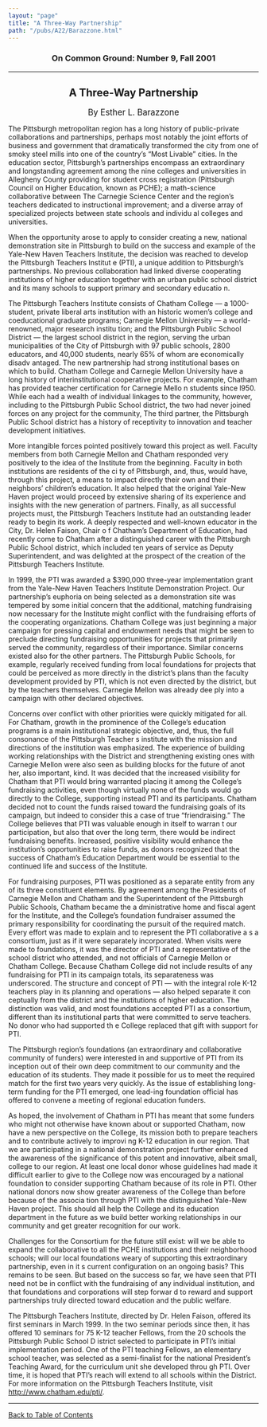 ```yaml
---
layout: "page"
title: "A Three-Way Partnership"
path: "/pubs/A22/Barazzone.html"
---
```

<main>
<h3 align="CENTER">On Common Ground: Number 9, Fall 2001</h3>
<hr/>
<h2 align="CENTER">A Three-Way Partnership</h2>
<p align="CENTER"><big>By Esther L. Barazzone</big></p>
<p>The Pittsburgh metropolitan region has a long history of public-private collaborations and partnerships, perhaps most notably the joint efforts of business and government that dramatically transformed the city from one of smoky steel mills into one of
the country’s “Most Livable” cities. In the education sector, Pittsburgh’s partnerships encompass an extraordinary and longstanding agreement among the nine colleges and universities in Allegheny County providing for student cross registration (Pittsburgh
Council on Higher Education, known as PCHE); a math-science collaborative between The Carnegie Science Center and the region’s teachers dedicated to instructional improvement; and a diverse array of specialized projects between state schools and individu
al colleges and universities.</p>
<p>When the opportunity arose to apply to consider creating a new, national demonstration site in Pittsburgh to build on the success and example of the Yale-New Haven Teachers Institute, the decision was reached to develop the Pittsburgh Teachers Institut
e (PTI), a unique addition to Pittsburgh’s partnerships. No previous collaboration had linked diverse cooperating institutions of higher education together with an urban public school district and its many schools to support primary and secondary educatio
n.
</p>
<p>The Pittsburgh Teachers Institute consists of Chatham College — a 1000-student, private liberal arts institution with an historic women’s college and coeducational graduate programs; Carnegie Mellon University — a world-renowned, major research institu
tion; and the Pittsburgh Public School District — the largest school district in the region, serving the urban municipalities of the City of Pittsburgh with 97 public schools, 2800 educators, and 40,000 students, nearly 65% of whom are economically disadv
antaged.
The new partnership had strong institutional bases on which to build. Chatham College and Carnegie Mellon University have a long history of interinstitutional cooperative projects. For example, Chatham has provided teacher certification for Carnegie Mello
n students since l950. While each had a wealth of individual linkages to the community, however, including to the Pittsburgh Public School district, the two had never joined forces on any project for the community, The third partner, the Pittsburgh Public
School district has a history of receptivity to innovation and teacher development initiatives.
</p>
<p>More intangible forces pointed positively toward this project as well. Faculty members from both Carnegie Mellon and Chatham responded very positively to the idea of the Institute from the beginning. Faculty in both institutions are residents of the ci
ty of Pittsburgh, and, thus, would have, through this project, a means to impact directly their own and their neighbors’ children’s education. It also helped that the original Yale-New Haven project would proceed by extensive sharing of its experience and
insights with the new generation of partners. Finally, as all successful projects must, the Pittsburgh Teachers Institute had an outstanding leader ready to begin its work. A deeply respected and well-known educator in the City, Dr. Helen Faison, Chair o
f Chatham’s Department of Education, had recently come to Chatham after a distinguished career with the
Pittsburgh Public School district, which included ten years of service as Deputy Superintendent, and was delighted at the prospect of the creation of the Pittsburgh Teachers Institute.
</p>
<p>In 1999, the PTI was awarded a $390,000 three-year implementation grant from the Yale-New Haven Teachers Institute Demonstration Project. Our partnership’s euphoria on being selected as a demonstration site was tempered by some initial concern that the
additional, matching fundraising now necessary for the Institute might conflict with the fundraising efforts of the cooperating organizations. Chatham College was just beginning a major campaign for pressing capital and endowment needs that might be seen
to preclude directing fundraising opportunities for projects that primarily served the community, regardless of their importance. Similar concerns existed also for the other partners. The Pittsburgh Public Schools, for example, regularly received funding
from local foundations for projects that could be perceived as more directly in the district’s plans than the faculty development provided by PTI, which is not even directed by the district, but by the teachers themselves. Carnegie Mellon was already dee
ply into a campaign with other declared objectives.</p>
<p>Concerns over conflict with other priorities were quickly mitigated for all. For Chatham, growth in the prominence of the College’s education programs is a main institutional strategic objective, and, thus, the full consonance of the Pittsburgh Teacher
s institute with the mission and directions of the institution was emphasized. The experience of building working relationships with the District and strengthening existing ones with Carnegie Mellon were also seen as building blocks for the future of anot
her, also important, kind. It was decided that the increased visibility for Chatham that PTI would bring warranted placing it among the College’s fundraising activities, even though virtually none of the funds would go directly to the College, supporting
instead PTI and its participants. Chatham decided not to count the funds raised toward the fundraising goals of its campaign, but indeed to consider this a case of true “friendraising.” The College believes that PTI was valuable enough in itself to warran
t our participation, but also that over the long term, there would be indirect fundraising benefits. Increased, positive visibility would enhance the institution’s opportunities to raise funds, as donors recognized that the success of Chatham’s Education
Department would be essential to the continued life and success of the Institute.</p>
<p>For fundraising purposes, PTI was positioned as a separate entity from any of its three constituent elements. By agreement among the Presidents of Carnegie Mellon and Chatham and the Superintendent of the Pittsburgh Public Schools, Chatham became the a
dministrative home and fiscal agent for the Institute, and the College’s foundation fundraiser assumed the primary responsibility for coordinating the pursuit of the required match. Every effort was made to explain and to represent the PTI collaborative a
s a consortium, just as if it were separately incorporated. When visits were made to foundations, it was the director of PTI and a representative of the school district who attended, and not officials of Carnegie Mellon or Chatham College. Because Chatham
College did not include results of any fundraising for PTI in its campaign totals, its separateness was underscored. The structure and concept of PTI — with the integral role K-12 teachers play in its planning and operations — also helped separate it con
ceptually from the district and the institutions of higher education. The distinction was valid, and most foundations accepted PTI as a consortium, different than its institutional parts that were committed to serve teachers. No donor who had supported th
e College replaced that gift with support for PTI.</p>
<p>The Pittsburgh region’s foundations (an extraordinary and collaborative community of funders) were interested in and supportive of PTI from its inception out of their own deep commitment to our community and the education of its students. They made it
possible for us to meet the required match for the first two years very quickly. As the issue of establishing long-term funding for the PTI emerged, one lead-ing foundation official has offered to convene a meeting of regional education funders.</p>
<p>As hoped, the involvement of Chatham in PTI has meant that some funders who might not otherwise have known about or supported Chatham, now have a new perspective on the College, its mission both to prepare teachers and to contribute actively to improvi
ng K-12 education in our region. That we are participating in a national demonstration project further enhanced the awareness of the significance of this potent and innovative, albeit small, college to our region. At least one local donor whose guidelines
had made it difficult earlier to give to the College now was encouraged by a national foundation to consider supporting Chatham because of its role in PTI. Other national donors now show greater awareness of the College than before because of the associa
tion through PTI with the distinguished Yale-New Haven project. This should all help the College and its education department in the future as we build better working relationships in our community and get greater recognition for our work.</p>
<p>Challenges for the Consortium for the future still exist: will we be able to expand the collaborative to all the PCHE institutions and their neighborhood schools; will our local foundations weary of supporting this extraordinary partnership, even in it
s current configuration on an ongoing basis? This remains to be seen. But based on the success so far, we have seen that PTI need not be in conflict with the fundraising of any individual institution, and that foundations and corporations will step forwar
d to reward and support partnerships truly directed toward education and the public welfare.</p>
<p>The Pittsburgh Teachers Institute, directed by Dr. Helen Faison, offered its first seminars in March 1999. In the two seminar periods since then, it has offered 10 seminars for 75 K-12 teacher Fellows, from the 20 schools the Pittsburgh Public School D
istrict selected to participate in PTI’s initial implementation period. One of the PTI teaching Fellows, an elementary school teacher, was selected as a semi-finalist for the national President’s Teaching Award, for the curriculum unit she developed throu
gh PTI. Over time, it is hoped that PTI’s reach will extend to all schools within the District. For more information on the Pittsburgh Teachers Institute, visit <a href="http://www.chatham.edu/pti/">http://www.chatham.edu/pti/</a>.
</p><hr/>
<p><a href="/pubs/A22/">Back to Table of Contents</a></p>
</main>
